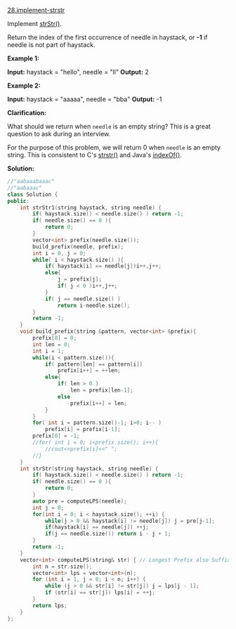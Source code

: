 [28.implement-strstr](https://leetcode.com/problems/implement-strstr/)  

Implement [strStr()](http://www.cplusplus.com/reference/cstring/strstr/).

Return the index of the first occurrence of needle in haystack, or **\-1** if needle is not part of haystack.

**Example 1:**

**Input:** haystack = "hello", needle = "ll"
**Output:** 2

**Example 2:**

**Input:** haystack = "aaaaa", needle = "bba"
**Output:** -1

**Clarification:**

What should we return when `needle` is an empty string? This is a great question to ask during an interview.

For the purpose of this problem, we will return 0 when `needle` is an empty string. This is consistent to C's [strstr()](http://www.cplusplus.com/reference/cstring/strstr/) and Java's [indexOf()](https://docs.oracle.com/javase/7/docs/api/java/lang/String.html#indexOf(java.lang.String)).  



**Solution:**  

```cpp
//"aabaaabaaac"
//"aabaaac"
class Solution {
public:
    int strStr1(string haystack, string needle) {
        if( haystack.size() < needle.size() ) return -1;
        if( needle.size() == 0 ){
            return 0;
        }
        vector<int> prefix(needle.size());
        build_prefix(needle, prefix);
        int i = 0, j = 0;
        while( i < haystack.size() ){
            if( haystack[i] == needle[j])i++,j++;
            else{
                j = prefix[j];
                if( j < 0 )i++,j++;
            }
            if( j == needle.size() )
                return i-needle.size();
        }
        return -1;
    }
    void build_prefix(string &pattern, vector<int> &prefix){
        prefix[0] = 0;
        int len = 0;
        int i = 1;
        while(i < pattern.size()){
            if( pattern[len] == pattern[i])
                prefix[i++] = ++len;
            else{
                if( len > 0 )
                    len = prefix[len-1];
                else
                    prefix[i++] = len; 
            }
        }
        for( int i = pattern.size()-1; i>0; i-- )
            prefix[i] = prefix[i-1];
        prefix[0] = -1;
        //for( int i = 0; i<prefix.size(); i++){
            //cout<<prefix[i]<<" ";
        //}
    }
    int strStr(string haystack, string needle) {
        if( haystack.size() < needle.size() ) return -1;
        if( needle.size() == 0 ){
            return 0;
        }
        auto pre = computeLPS(needle);
        int j = 0;
        for(int i = 0; i < haystack.size(); ++i) {
            while(j > 0 && haystack[i] != needle[j]) j = pre[j-1];
            if(haystack[i] == needle[j]) ++j;
            if(j == needle.size()) return i - j + 1;
        }
        return -1;
    }
    vector<int> computeLPS(string& str) { // Longest Prefix also Suffix
        int n = str.size();
        vector<int> lps = vector<int>(n);
        for (int i = 1, j = 0; i < n; i++) {
            while (j > 0 && str[i] != str[j]) j = lps[j - 1];
            if (str[i] == str[j]) lps[i] = ++j;
        }
        return lps;
    }
};
```
      